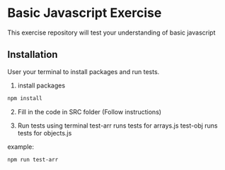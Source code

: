 # Basic Javascript Exercise

This exercise repository will test your understanding of basic javascript

## Installation

User your terminal to install packages and run tests.

1. install packages
```bash
npm install
```
2. Fill in the code in SRC folder (Follow instructions)

3. Run tests using terminal
  test-arr runs tests for arrays.js
  test-obj runs tests for objects.js

example:
```bash
npm run test-arr
```